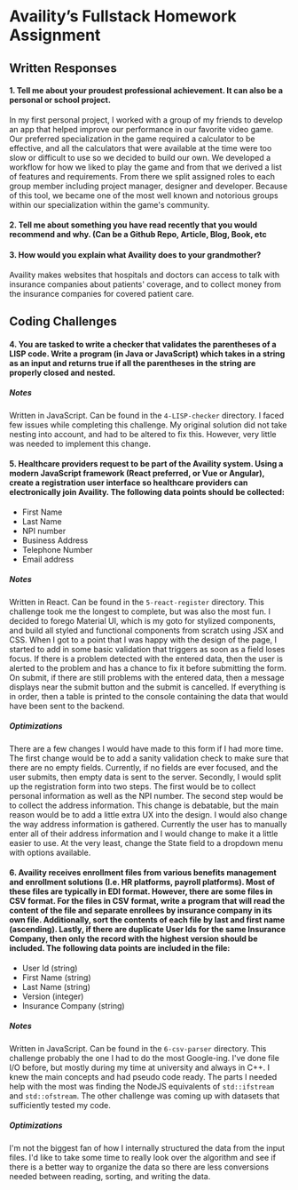# Availity’s Fullstack Homework Assignment

## Written Responses

#### 1. Tell me about your proudest professional achievement. It can also be a personal or school project.

In my first personal project, I worked with a group of my friends to develop an app that helped improve our performance in our favorite video game. Our preferred specialization in the game required a calculator to be effective, and all the calculators that were available at the time were too slow or difficult to use so we decided to build our own. We developed a workflow for how we liked to play the game and from that we derived a list of features and requirements. From there we split assigned roles to each group member including project manager, designer and developer. Because of this tool, we became one of the most well known and notorious groups within our specialization within the game's community.

#### 2. Tell me about something you have read recently that you would recommend and why. (Can be a Github Repo, Article, Blog, Book, etc

#### 3. How would you explain what Availity does to your grandmother?

Availity makes websites that hospitals and doctors can access to talk with insurance companies about patients' coverage, and to collect money from the insurance companies for covered patient care.

## Coding Challenges

#### 4. You are tasked to write a checker that validates the parentheses of a LISP code. Write a program (in Java or JavaScript) which takes in a string as an input and returns true if all the parentheses in the string are properly closed and nested.

##### Notes

Written in JavaScript. Can be found in the `4-LISP-checker` directory.
I faced few issues while completing this challenge. My original solution did not take nesting into account, and had to be altered to fix this. However, very little was needed to implement this change.

#### 5. Healthcare providers request to be part of the Availity system. Using a modern JavaScript framework (React preferred, or Vue or Angular), create a registration user interface so healthcare providers can electronically join Availity. The following data points should be collected:

-  First Name
-  Last Name
-  NPI number
-  Business Address
-  Telephone Number
-  Email address

##### Notes

Written in React. Can be found in the `5-react-register` directory.
This challenge took me the longest to complete, but was also the most fun. I decided to forego Material UI, which is my goto for stylized components, and build all styled and functional components from scratch using JSX and CSS.
When I got to a point that I was happy with the design of the page, I started to add in some basic validation that triggers as soon as a field loses focus. If there is a problem detected with the entered data, then the user is alerted to the problem and has a chance to fix it before submitting the form.
On submit, if there are still problems with the entered data, then a message displays near the submit button and the submit is cancelled. If everything is in order, then a table is printed to the console containing the data that would have been sent to the backend.

##### Optimizations

There are a few changes I would have made to this form if I had more time.
The first change would be to add a sanity validation check to make sure that there are no empty fields. Currently, if no fields are ever focused, and the user submits, then empty data is sent to the server.
Secondly, I would split up the registration form into two steps. The first would be to collect personal information as well as the NPI number. The second step would be to collect the address information. This change is debatable, but the main reason would be to add a little extra UX into the design.
I would also change the way address information is gathered. Currently the user has to manually enter all of their address information and I would change to make it a little easier to use. At the very least, change the State field to a dropdown menu with options available.

#### 6. Availity receives enrollment files from various benefits management and enrollment solutions (I.e. HR platforms, payroll platforms). Most of these files are typically in EDI format. However, there are some files in CSV format. For the files in CSV format, write a program that will read the content of the file and separate enrollees by insurance company in its own file. Additionally, sort the contents of each file by last and first name (ascending). Lastly, if there are duplicate User Ids for the same Insurance Company, then only the record with the highest version should be included. The following data points are included in the file:

-  User Id (string)
-  First Name (string)
-  Last Name (string)
-  Version (integer)
-  Insurance Company (string)

##### Notes

Written in JavaScript. Can be found in the `6-csv-parser` directory.
This challenge probably the one I had to do the most Google-ing. I've done file I/O before, but mostly during my time at university and always in C++. I knew the main concepts and had pseudo code ready. The parts I needed help with the most was finding the NodeJS equivalents of `std::ifstream` and `std::ofstream`.
The other challenge was coming up with datasets that sufficiently tested my code.

##### Optimizations

I'm not the biggest fan of how I internally structured the data from the input files. I'd like to take some time to really look over the algorithm and see if there is a better way to organize the data so there are less conversions needed between reading, sorting, and writing the data.
